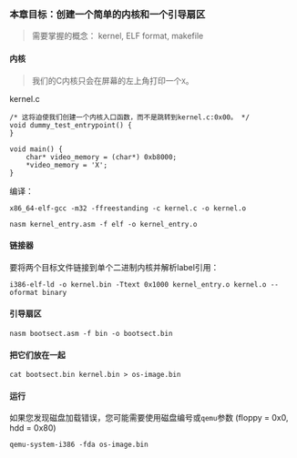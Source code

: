### 本章目标：创建一个简单的内核和一个引导扇区 

> 需要掌握的概念： kernel, ELF format, makefile

#### 内核

> 我们的C内核只会在屏幕的左上角打印一个`X`。

kernel.c

```
/* 这将迫使我们创建一个内核入口函数，而不是跳转到kernel.c:0x00。 */
void dummy_test_entrypoint() {
}

void main() {
    char* video_memory = (char*) 0xb8000;
    *video_memory = 'X';
}
```

编译：

```
x86_64-elf-gcc -m32 -ffreestanding -c kernel.c -o kernel.o
```

```
nasm kernel_entry.asm -f elf -o kernel_entry.o
```


#### 链接器

要将两个目标文件链接到单个二进制内核并解析label引用：


```
i386-elf-ld -o kernel.bin -Ttext 0x1000 kernel_entry.o kernel.o --oformat binary
```

#### 引导扇区

```
nasm bootsect.asm -f bin -o bootsect.bin
```

#### 把它们放在一起

```
cat bootsect.bin kernel.bin > os-image.bin
```

#### 运行

如果您发现磁盘加载错误，您可能需要使用磁盘编号或`qemu`参数  (floppy = 0x0, hdd = 0x80)

```
qemu-system-i386 -fda os-image.bin
```

